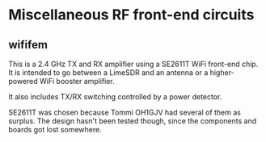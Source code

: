 # Miscellaneous RF front-end circuits
## wififem
This is a 2.4 GHz TX and RX amplifier using a SE2611T WiFi front-end chip.
It is intended to go between a LimeSDR and an antenna or a higher-powered
WiFi booster amplifier.

It also includes TX/RX switching controlled by a power detector.

SE2611T was chosen because Tommi OH1GJV had several of them as surplus.
The design hasn't been tested though, since the components and boards got lost
somewhere.
